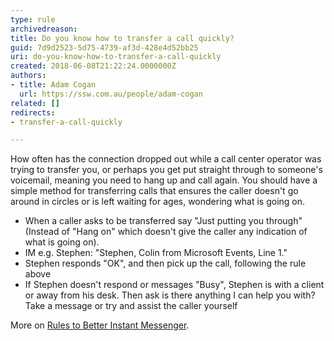 ```yaml
---
type: rule
archivedreason: 
title: Do you know how to transfer a call quickly?
guid: 7d9d2523-5d75-4739-af3d-428e4d52bb25
uri: do-you-know-how-to-transfer-a-call-quickly
created: 2018-06-08T21:22:24.0000000Z
authors:
- title: Adam Cogan
  url: https://ssw.com.au/people/adam-cogan
related: []
redirects:
- transfer-a-call-quickly

---
```


How often has the connection dropped out while a call center operator was trying to transfer you, or perhaps you get put straight through to someone's voicemail, meaning you need to hang up and call again. You should have a simple method for transferring calls that ensures the caller doesn't go around in circles or is left waiting for ages, wondering what is going on.  

<!--endintro-->

* When a caller asks to be transferred say "Just putting you through" (Instead of "Hang on" which doesn't give the caller any indication of what is going on).
* IM e.g. Stephen: "Stephen, Colin from Microsoft Events, Line 1."
* Stephen responds "OK", and then pick up the call, following the rule above
* If Stephen doesn't respond or messages "Busy", Stephen is with a client or away from his desk. Then ask is there anything I can help you with?  Take a message or try and assist the caller yourself


More on [Rules to Better Instant Messenger](/rules-to-better-im).
